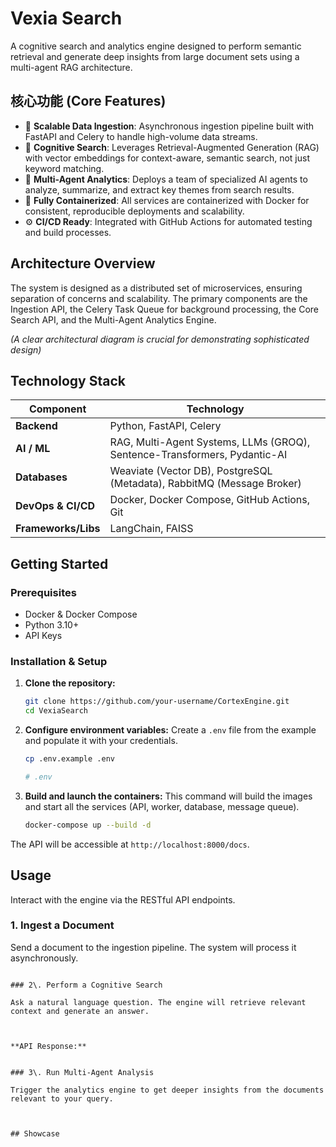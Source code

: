 # Vexia Search

[](https://www.google.com/search?q=https://github.com/your-username/CortexEngine/actions/workflows/ci.yml)
[](https://opensource.org/licenses/MIT)

A cognitive search and analytics engine designed to perform semantic retrieval and generate deep insights from large document sets using a multi-agent RAG architecture.

## 核心功能 (Core Features)

  - 🚀 **Scalable Data Ingestion**: Asynchronous ingestion pipeline built with FastAPI and Celery to handle high-volume data streams.
  - 🧠 **Cognitive Search**: Leverages Retrieval-Augmented Generation (RAG) with vector embeddings for context-aware, semantic search, not just keyword matching.
  - 🤖 **Multi-Agent Analytics**: Deploys a team of specialized AI agents to analyze, summarize, and extract key themes from search results.
  - 🐳 **Fully Containerized**: All services are containerized with Docker for consistent, reproducible deployments and scalability.
  - ⚙️ **CI/CD Ready**: Integrated with GitHub Actions for automated testing and build processes.

## Architecture Overview

The system is designed as a distributed set of microservices, ensuring separation of concerns and scalability. The primary components are the Ingestion API, the Celery Task Queue for background processing, the Core Search API, and the Multi-Agent Analytics Engine.

*(A clear architectural diagram is crucial for demonstrating sophisticated design)*

## Technology Stack

| Component             | Technology                                                                                                  |
| --------------------- | ----------------------------------------------------------------------------------------------------------- |
| **Backend** | Python, FastAPI, Celery                                                                                     |
| **AI / ML** | RAG, Multi-Agent Systems, LLMs (GROQ), Sentence-Transformers, Pydantic-AI                                     |
| **Databases** | Weaviate (Vector DB), PostgreSQL (Metadata), RabbitMQ (Message Broker)                                      |
| **DevOps & CI/CD** | Docker, Docker Compose, GitHub Actions, Git                                                                 |
| **Frameworks/Libs** | LangChain, FAISS                                                                                            |

## Getting Started

### Prerequisites

  - Docker & Docker Compose
  - Python 3.10+
  - API Keys

### Installation & Setup

1.  **Clone the repository:**

    ```bash
    git clone https://github.com/your-username/CortexEngine.git
    cd VexiaSearch
    ```

2.  **Configure environment variables:**
    Create a `.env` file from the example and populate it with your credentials.

    ```bash
    cp .env.example .env
    ```

    ```ini
    # .env
    
    ```

3.  **Build and launch the containers:**
    This command will build the images and start all the services (API, worker, database, message queue).

    ```bash
    docker-compose up --build -d
    ```

The API will be accessible at `http://localhost:8000/docs`.

## Usage

Interact with the engine via the RESTful API endpoints.

### 1\. Ingest a Document

Send a document to the ingestion pipeline. The system will process it asynchronously.


```

### 2\. Perform a Cognitive Search

Ask a natural language question. The engine will retrieve relevant context and generate an answer.



**API Response:**


### 3\. Run Multi-Agent Analysis

Trigger the analytics engine to get deeper insights from the documents relevant to your query.



## Showcase

